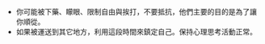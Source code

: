 [Title]: # (運輸)
[Order]: # (2)

* 你可能被下藥、矇眼、限制自由與挨打，不要抵抗，他們主要的目的是為了讓你順從。
* 如果被運送到其它地方，利用這段時間來鎮定自己。保持心理思考活動正常。